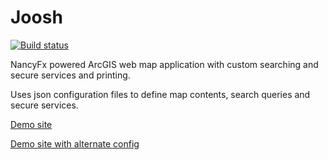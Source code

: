 Joosh
=====
[![Build status](https://ci.appveyor.com/api/projects/status/2ul5kt5q7w0npn5t?svg=true)](https://ci.appveyor.com/project/davetimmins/joosh)

NancyFx powered ArcGIS web map application with custom searching and secure services and printing.

Uses json configuration files to define map contents, search queries and secure services.

[Demo site](http://joosh.azurewebsites.net)

[Demo site with alternate config](http://joosh.azurewebsites.net/?map=basemap)
